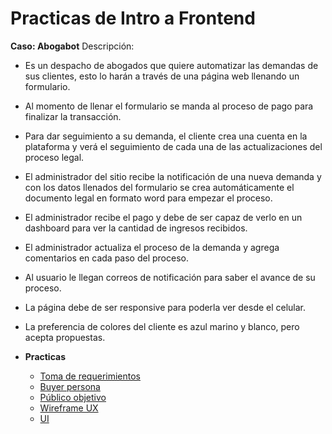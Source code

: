 # Practicas de Intro a Frontend

**Caso: Abogabot**
Descripción: 
- Es un despacho de abogados que quiere automatizar las demandas de sus clientes, esto lo harán a través de una página web llenando un formulario.
- Al momento de llenar el formulario se manda al proceso de pago para finalizar la transacción.
- Para dar seguimiento a su demanda, el cliente crea una cuenta en la plataforma y verá el seguimiento de cada una de las actualizaciones del proceso legal.
- El administrador del sitio recibe la notificación de una nueva demanda y con los datos llenados del formulario se crea automáticamente el documento legal en formato word para empezar el proceso.
- El administrador recibe el pago y debe de ser capaz de verlo en un dashboard para ver la cantidad de ingresos recibidos.
- El administrador actualiza el proceso de la demanda y agrega comentarios en cada paso del proceso.
- Al usuario le llegan correos de notificación para saber el avance de su proceso.
- La página debe de ser responsive para poderla ver desde el celular.
- La preferencia de colores del cliente es azul marino y blanco, pero acepta propuestas.


- **Practicas**
	- [Toma de requerimientos](./1.-requerimientos.md)
    - [Buyer persona](./2.-buyerPersona.md)
	- [Público objetivo](./3.-publicoObjetivo.md)
	- [Wireframe UX](./4.-wireframe.md)
	- [UI](./5.-ui.md)

